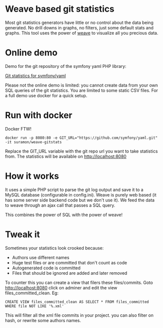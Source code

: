 Weave based git statistics
==========================

Most git statistics generators have little or no control about the
data being generated. No drill downs in graphs, no filters, just
some default stats and graphs. This tool uses the power of
[weave](http://iweave.com) to visualize all you precious data.

Online demo
===========

Demo for the git repository of the symfony yaml PHP library:

[Git statistics for symfony/yaml](http://rawgit.com/SuRaMoN/weave-gitstats/demowebsite/index.html)

Please not the online demo is limited: you cannot create data from
your own SQL queries of the git statistics. You are limited to some
static CSV files. For a full demo use docker for a quick setup.

Run with docker
===============

Docker FTW!

    docker run -p 8080:80 -e GIT_URL="https://github.com/symfony/yaml.git" -it suramon/weave-gitstats

Replace the GIT_URL variable with the git repo url you want to
take statistics from.
The statistics will be available on
[http://localhost:8080](http://localhost:8080)

How it works
============
It uses a simple PHP script to parse the git log output and save
it to a MySQL database (configurable in config.ini). Weave is purely
web based (it has some server side backend code but we don't use it).
We feed the data to weave through an ajax call that passes a SQL query.

This combines the power of SQL with the power of weave!

Tweak it
========
Sometimes your statistics look crooked because:

 * Authors use different names
 * Huge test files or are committed that don't count as code
 * Autogenerated code is committed
 * Files that should be ignored are added and later removed

To counter this you can create a view that filers these files/commits.
Goto [http://localhost:8080](http://localhost:8080) click on adminer
and edit the view files_committed_clean. Eg:

    CREATE VIEW files_committed_clean AS SELECT * FROM files_committed WHERE file NOT LIKE '%.xml'

This will filter all the xml file commits in your project. you can also
filter on hash, or rewrite some authors names.
